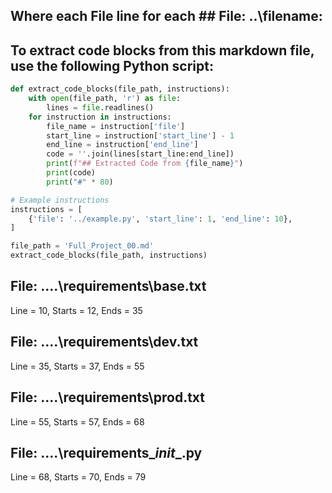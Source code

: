 ## Where each File line for each ## File: ..\filename: 

## To extract code blocks from this markdown file, use the following Python script:

```python
def extract_code_blocks(file_path, instructions):
    with open(file_path, 'r') as file:
        lines = file.readlines()
    for instruction in instructions:
        file_name = instruction['file']
        start_line = instruction['start_line'] - 1
        end_line = instruction['end_line']
        code = ''.join(lines[start_line:end_line])
        print(f"## Extracted Code from {file_name}")
        print(code)
        print("#" * 80)

# Example instructions
instructions = [
    {'file': '../example.py', 'start_line': 1, 'end_line': 10},
]

file_path = 'Full_Project_00.md'
extract_code_blocks(file_path, instructions)
```

## File: ..\..\requirements\base.txt
Line = 10, Starts = 12, Ends = 35

## File: ..\..\requirements\dev.txt
Line = 35, Starts = 37, Ends = 55

## File: ..\..\requirements\prod.txt
Line = 55, Starts = 57, Ends = 68

## File: ..\..\requirements\__init__.py
Line = 68, Starts = 70, Ends = 79

